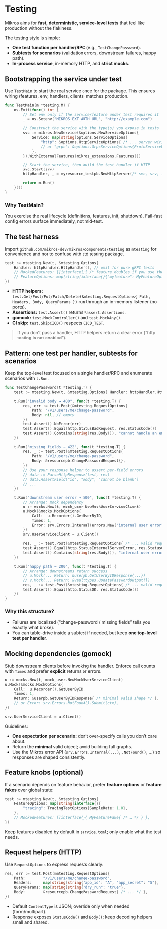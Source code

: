 # Testing

Mikros aims for **fast, deterministic, service-level tests** that feel like
production without the flakiness.  

The testing style is simple:

- **One test function per handler/RPC** (e.g., `TestChangePassword`).
- **Subtests for scenarios** (validation errors, downstream failures, happy path).
- **In-process service**, in-memory HTTP, and **strict mocks**.

## Bootstrapping the service under test

Use `TestMain` to start the real service once for the package. This ensures wiring (features, env, handlers, clients) matches production.

```go
func TestMain(m *testing.M) {
    os.Exit(func() int {
        // Set env only if the service/feature under test requires it
        _ = os.Setenv("MIKROS_EXT_AUTH_URL", "http://example.com")

        // Construct the service with the type(s) you expose in tests
        svc := mikros.NewService(&options.NewServiceOptions{
            Service: map[string]options.ServiceOptions{
                "http": &options.HttpServiceOptions{ /* ... server wiring ... */ },
                // or "grpc": &options.GrpcServiceOptions{ProtoServiceDescription: &pb.My_ServiceDesc},
            },
        }).WithExternalFeatures(mikros_extensions.Features())

        // Start the service, then build the test handler if HTTP
        svc.Start(srv)
        httpHandler, _ = myresource_testpb.NewHttpServer(/* svc, srv, ... */)

        return m.Run()
    }())
}
```

### Why TestMain?

You exercise the real lifecycle (definitions, features, init, shutdown). Fail-fast
config errors surface immediately, not mid-test.

## The test harness

Import `github.com/mikros-dev/mikros/components/testing` as `mtesting` for
convenience and not to confuse with std testing package.

```go
test := mtesting.New(t, &mtesting.Options{
    Handler: httpHandler.HttpHandler(), // omit for pure gRPC tests
    // MockedFeatures: []interface{}{ /* feature doubles if you use them */ },
    // FeatureOptions: map[string]interface{}{"myfeature": MyFeatureOpts{...}},
})
```

* **HTTP helpers:** `test.Get/Post/Put/Patch/Delete(&mtesting.RequestOptions{ Path, Headers, Body, QueryParams })`
run through an in-memory listener (no ports).
* **Assertions:** `test.Assert()` returns `*assert.Assertions`.
* **gomock:** `test.MockController()` and `test.MockAny()`.
* **CI skip:** `test.SkipCICD()` respects `CICD_TEST`.

> If you don’t pass a handler, HTTP helpers return a clear error (“http testing
> is not enabled”).

## Pattern: one test per handler, subtests for scenarios

Keep the top-level test focused on a single handler/RPC and enumerate scenarios
with `t.Run`.

```go
func TestChangePassword(t *testing.T) {
    test := mtesting.New(t, &mtesting.Options{ Handler: httpHandler.HttpHandler() })

    t.Run("invalid body → 400", func(t *testing.T) {
        res, err := test.Post(&mtesting.RequestOptions{
            Path: "/v1/users/me/change-password",
            Body: nil, // empty
        })
        test.Assert().NoError(err)
        test.Assert().Equal(http.StatusBadRequest, res.StatusCode())
        test.Assert().Contains(string(res.Body()), "cannot handle an empty body")
    })

    t.Run("missing fields → 422", func(t *testing.T) {
        res, _ := test.Post(&mtesting.RequestOptions{
            Path: "/v1/users/me/change-password",
            Body: &resourcepb.ChangePasswordRequest{},
        })
        // Use your response helper to assert per-field errors
        // data := ParseHttpResponse(test, res)
        // data.AssertField("id", "body", "cannot be blank")
        // ...
    })

    t.Run("downstream user error → 500", func(t *testing.T) {
        // Arrange: mock dependency
        u := mocks.New(t, mock_user.NewMockUserServiceClient)
        u.Mock(&mocks.MockOptions{
            Call:  u.Recorder().GetUserByID,
            Times: 1,
            Error: srv.Errors.Internal(errors.New("internal user error")).Submit(ctx),
        })
        srv.UserServiceClient = u.Client()

        res, _ := test.Post(&mtesting.RequestOptions{ /* ... valid request ... */ })
        test.Assert().Equal(http.StatusInternalServerError, res.StatusCode())
        test.Assert().Contains(string(res.Body()), "internal user error")
    })

    t.Run("happy path → 200", func(t *testing.T) {
        // Arrange: downstreams return success
        // u.Mock(... Return: &userpb.GetUserByIDResponse{...})
        // v.Mock(... Return: &vaulttypes.UpdatePasswordOutput{})
        res, _ := test.Post(&mtesting.RequestOptions{ /* ... valid request ... */ })
        test.Assert().Equal(http.StatusOK, res.StatusCode())
    })
}
```

### Why this structure?

* Failures are localized (“change-password / missing fields” tells you exactly what broke).
* You can table-drive inside a subtest if needed, but keep **one top-level test per handler**.

## Mocking dependencies (gomock)

Stub downstream clients before invoking the handler. Enforce call counts with
`Times` and prefer **explicit** returns or errors.

```go
u := mocks.New(t, mock_user.NewMockUserServiceClient)
u.Mock(&mocks.MockOptions{
    Call:  u.Recorder().GetUserByID,
    Times: 1,
    Return: &userpb.GetUserByIDResponse{ /* minimal valid shape */ },
    // or Error: srv.Errors.NotFound().Submit(ctx),
})

srv.UserServiceClient = u.Client()
```

Guidelines:

* **One expectation per scenario:** don’t over-specify calls you don’t care about.
* Return the **minimal** valid object; avoid building full graphs.
* Use the Mikros error API (`srv.Errors.Internal(...)`, `.NotFound()`, ...) so
responses are shaped consistently.

## Feature knobs (optional)

If a scenario depends on feature behavior, prefer **feature options** or
**feature fakes** over global state:

```go
test := mtesting.New(t, &mtesting.Options{
    FeatureOptions: map[string]interface{}{
        "tracing": TracingTestOptions{SampleRate: 1.0},
    },
    // MockedFeatures: []interface{}{ MyFeatureFake{ /* … */ } },
})
```

Keep features disabled by default in `service.toml`; only enable what the test
needs.

## Request helpers (HTTP)

Use `RequestOptions` to express requests clearly:

```go
res, err := test.Post(&mtesting.RequestOptions{
    Path:        "/v1/users/me/change-password",
    Headers:     map[string]string{"app_id": "A", "app_secret": "S"},
    QueryParams: map[string]string{"dry_run": "true"},
    Body:        &resourcepb.ChangePasswordRequest{ /* ... */ },
})
```

* Default `ContentType` is JSON; override only when needed (form/multipart).
* Response exposes `StatusCode()` and `Body()`; keep decoding helpers small and shared.
